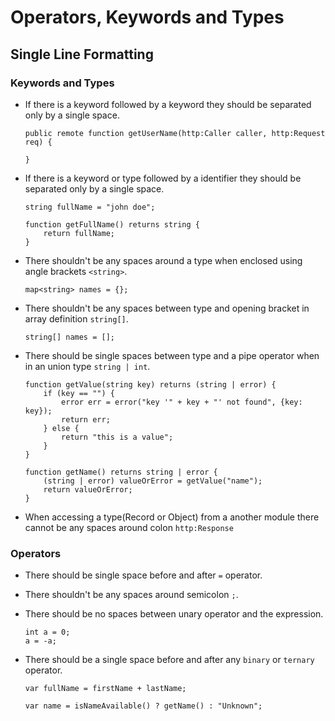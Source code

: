 # Operators, Keywords and Types

## Single Line Formatting
### Keywords and Types
* If there is a keyword followed by a keyword they should be separated only by a single space.
  
  ```ballerina
  public remote function getUserName(http:Caller caller, http:Request req) {
  
  } 
  ```
* If there is a keyword or type followed by a identifier they should be separated only by a single space.
  
  ```ballerina
  string fullName = "john doe"; 
  
  function getFullName() returns string {
      return fullName;
  }
  ```
* There shouldn't be any spaces around a type when enclosed using angle brackets `<string>`. 
  
  ```ballerina
  map<string> names = {};
  ```
* There shouldn't be any spaces between type and opening bracket in array definition `string[]`.
  
  ```ballerina
  string[] names = [];
  
  ```
* There should be single spaces between type and a pipe operator when in an union type `string | int`.
  ```ballerina
  function getValue(string key) returns (string | error) {
      if (key == "") {
          error err = error("key '" + key + "' not found", {key: key});
          return err;
      } else {
          return "this is a value";
      }
  }
  
  function getName() returns string | error {
      (string | error) valueOrError = getValue("name");
      return valueOrError;
  }
  
  ```
* When accessing a type(Record or Object) from a another module there cannot be any spaces around colon `http:Response`  

### Operators
* There should be single space before and after `=` operator.
* There shouldn't be any spaces around semicolon `;`.
* There should be no spaces between unary operator and the expression.

  ```ballerina
  int a = 0;
  a = -a;
  ``` 

* There should be a single space before and after any `binary` or `ternary` operator.

  ```ballerina
  var fullName = firstName + lastName;
  
  var name = isNameAvailable() ? getName() : "Unknown";
  ```
  